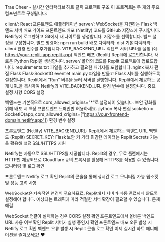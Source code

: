Trae Cheer - 실시간 인터랙티브 하트 클릭
프로젝트 구조
이 프로젝트는 두 개의 주요 컴포넌트로 구성됩니다:

client/: React 프론트엔드 애플리케이션
server/: WebSocket을 지원하는 Flask 백엔드 서버
배포 가이드
프론트엔드 배포 (Netlify)
코드를 GitHub 저장소에 푸시합니다.
Netlify에 로그인하고 Git에서 새 사이트를 생성합니다.
저장소를 선택합니다.
빌드 설정을 구성합니다.
빌드 명령어: npm run build
배포 디렉터리: dist
기본 디렉터리: client
환경 변수를 추가합니다.
VITE_BACKEND_URL: 백엔드 서버 URL을 설정 (예: https://your-replit-app.replit.app)
백엔드 배포 (Replit)
Replit에 로그인합니다.
새로운 Python Repl을 생성합니다.
server/ 폴더의 코드를 Replit 프로젝트에 업로드합니다.
requirements.txt 파일을 추가하고 필요한 패키지를 포함합니다.
nginx
복사
편집
Flask
Flask-SocketIO
eventlet
main.py 파일을 만들고 Flask 서버를 실행하도록 설정합니다.
Replit에서 "Run" 버튼을 눌러 서버를 실행합니다.
Replit에서 제공하는 공개 URL을 복사하여 Netlify의 VITE_BACKEND_URL 환경 변수에 설정합니다.
중요 설정 사항
CORS 설정

백엔드는 기본적으로 cors_allowed_origins="*"로 설정되어 있습니다.
보안 강화를 위해 배포 시 특정 프론트엔드 도메인만 허용하세요.
python
복사
편집
socketio = SocketIO(app, cors_allowed_origins=["https://your-frontend-domain.netlify.app"])
환경 변수 설정

프론트엔드 (Netlify)
VITE_BACKEND_URL: Replit에서 제공하는 백엔드 URL
백엔드 (Replit)
SECRET_KEY: Flask 보안 키
기타 민감한 데이터는 Replit Secrets 기능을 활용해 설정
SSL/HTTPS 지원

Netlify는 자동으로 SSL/HTTPS를 제공합니다.
Replit의 경우, 무료 플랜에서는 HTTP만 제공되므로 Cloudflare 등의 프록시를 활용해 HTTPS를 적용할 수 있습니다.
모니터링 및 로그 확인

프론트엔드 Netlify 로그 확인
Replit의 콘솔을 통해 실시간 로그 모니터링 가능
웹소켓 및 성능 고려 사항

WebSocket은 지속적인 연결이 필요하므로, Replit에서 서버가 자동 종료되지 않도록 설정해야 합니다.
예상되는 트래픽에 따라 적절한 서버 확장이 필요할 수 있습니다.
문제 해결

WebSocket 연결이 실패하는 경우
CORS 설정 확인
프론트엔드에서 올바른 백엔드 URL 사용 여부 확인
Replit 서버가 실행 중인지 확인
프론트엔드 배포 오류 발생 시 Netlify 로그 확인
백엔드 오류 발생 시 Replit 콘솔 로그 확인
이제 실시간 하트 애니메이션을 즐겨보세요! ❤️
